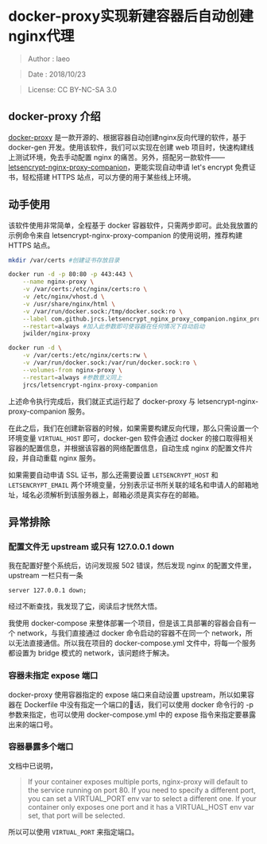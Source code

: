 # docker-proxy实现新建容器后自动创建nginx代理

> Author : laeo

> Date   : 2018/10/23

> License: CC BY-NC-SA 3.0

## docker-proxy 介绍

[docker-proxy](https://github.com/jwilder/nginx-proxy) 是一款开源的、根据容器自动创建nginx反向代理的软件，基于 docker-gen 开发。使用该软件，我们可以实现在创建 web 项目时，快速构建线上测试环境，免去手动配置 nginx 的痛苦。另外，搭配另一款软件——[letsencrypt-nginx-proxy-companion](https://github.com/JrCs/docker-letsencrypt-nginx-proxy-companion)，更能实现自动申请 let's encrypt 免费证书，轻松搭建 HTTPS 站点，可以方便的用于某些线上环境。

## 动手使用

该软件使用非常简单，全程基于 docker 容器软件，只需两步即可。此处我放置的示例命令来自 letsencrypt-nginx-proxy-companion 的使用说明，推荐构建 HTTPS 站点。

```bash
mkdir /var/certs #创建证书存放目录

docker run -d -p 80:80 -p 443:443 \
    --name nginx-proxy \
    -v /var/certs:/etc/nginx/certs:ro \
    -v /etc/nginx/vhost.d \
    -v /usr/share/nginx/html \
    -v /var/run/docker.sock:/tmp/docker.sock:ro \
    --label com.github.jrcs.letsencrypt_nginx_proxy_companion.nginx_proxy \
    --restart=always #加入此参数即可使容器在任何情况下自动启动
    jwilder/nginx-proxy

docker run -d \
    -v /var/certs:/etc/nginx/certs:rw \
    -v /var/run/docker.sock:/var/run/docker.sock:ro \
    --volumes-from nginx-proxy \
    --restart=always #参数意义同上
    jrcs/letsencrypt-nginx-proxy-companion
```

上述命令执行完成后，我们就正式运行起了 docker-proxy 与 letsencrypt-nginx-proxy-companion 服务。

在此之后，我们在创建新容器的时候，如果需要构建反向代理，那么只需设置一个环境变量 `VIRTUAL_HOST` 即可，docker-gen 软件会通过 docker 的接口取得相关容器的配置信息，并根据该容器的网络配置信息，自动生成 nginx 的配置文件片段，并自动重载 nginx 服务。

如果需要自动申请 SSL 证书，那么还需要设置 `LETSENCRYPT_HOST` 和 `LETSENCRYPT_EMAIL` 两个环境变量，分别表示证书所关联的域名和申请人的邮箱地址，域名必须解析到该服务器上，邮箱必须是真实存在的邮箱。

## 异常排除

### 配置文件无 upstream 或只有 127.0.0.1 down

我在配置好整个系统后，访问发现报 502 错误，然后发现 nginx 的配置文件里，upstream 一栏只有一条

```
server 127.0.0.1 down;
```

经过不断查找，我发现了[它](https://github.com/jwilder/nginx-proxy/issues/793)，阅读后才恍然大悟。

我使用 docker-compose 来整体部署一个项目，但是该工具部署的容器会自有一个 network，与我们直接通过 docker 命令启动的容器不在同一个 network，所以无法直接通信。所以我在项目的 docker-compose.yml 文件中，将每一个服务都设置为 bridge 模式的 network，该问题终于解决。

### 容器未指定 expose 端口

docker-proxy 使用容器指定的 expose 端口来自动设置 upstream，所以如果容器在 Dockerfile 中没有指定一个端口的话，我们可以使用 docker 命令行的 -p 参数来指定，也可以使用 docker-compose.yml 中的 expose 指令来指定要暴露出来的端口号。

### 容器暴露多个端口

文档中已说明，

> If your container exposes multiple ports, nginx-proxy will default to the service running on port 80. If you need to specify a different port, you can set a VIRTUAL_PORT env var to select a different one. If your container only exposes one port and it has a VIRTUAL_HOST env var set, that port will be selected.

所以可以使用 `VIRTUAL_PORT` 来指定端口。